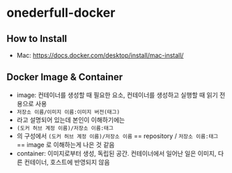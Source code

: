 # onederfull-docker
## How to Install
- Mac: https://docs.docker.com/desktop/install/mac-install/

## Docker Image & Container
- image: 컨테이너를 생성할 때 필요한 요소, 컨테이너를 생성하고 실행할 때 읽기 전용으로 사용
- `저장소 이름/이미지 이름:이미지 버전(태그)`
- 라고 설명되어 있는데 본인이 이해하기에는
- `(도커 허브 계정 이름)/저장소 이름:태그`
- 의 구성에서 `(도커 허브 계정 이름)/저장소 이름` == repository / `저장소 이름:태그` == image 로 이해하는게 나은 것 같음
- container: 이미지로부터 생성, 독립된 공간. 컨테이너에서 일어난 일은 이미지, 다른 컨테이너, 호스트에 반영되지 않음
